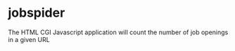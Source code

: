 # jobspider
The HTML CGI Javascript application will count the number of job openings in a given URL
